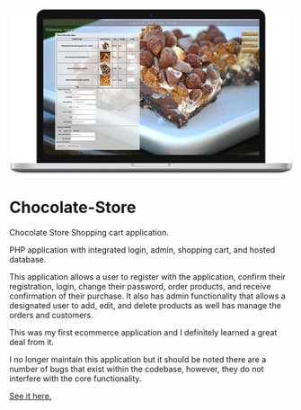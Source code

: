 [![Play the game.](Chocolate-store.png)](https://caseys-chocolate-store.herokuapp.com/)
# Chocolate-Store
Chocolate Store Shopping cart application.

PHP application with integrated login, admin, shopping cart, and hosted database.

This application allows a user to register with the application, confirm their registration, login, change their password, order products, and receive confirmation of their purchase.
It also has admin functionality that allows a designated user to add, edit, and delete products as well has manage the orders and customers.

This was my first ecommerce application and I definitely learned a great deal from it.

I no longer maintain this application but it should be noted there are a number of bugs that exist within the codebase, however, they do not interfere with the core functionality.

[See it here.](https://caseys-chocolate-store.herokuapp.com/)
